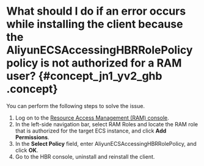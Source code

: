# What should I do if an error occurs while installing the client because the AliyunECSAccessingHBRRolePolicy policy is not authorized for a RAM user? {#concept_jn1_yv2_ghb .concept}

You can perform the following steps to solve the issue.

1.  Log on to the [Resource Access Management \(RAM\) console](https://ram.console.aliyun.com/).
2.  In the left-side navigation bar, select RAM Roles and locate the RAM role that is authorized for the target ECS instance, and click **Add Permissions**.
3.  In the **Select Policy** field, enter AliyunECSAccessingHBRRolePolicy, and click **OK**.
4.  Go to the HBR console, uninstall and reinstall the client.

